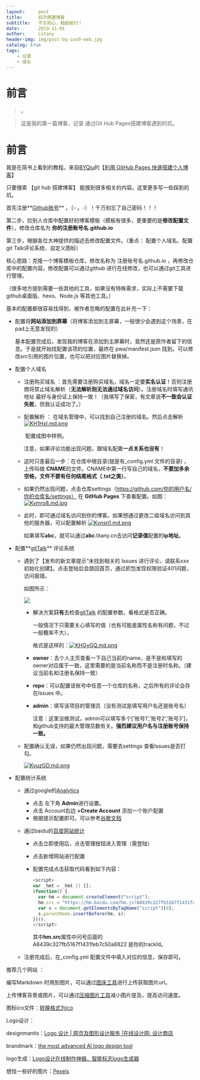 ```yaml
---
layout:     post
title:      初次搭建博客
subtitle:   不忘初心，勉励前行！
date:       2019-11-01
author:     Litany
header-img: img/post-bg-ios9-web.jpg
catalog: true
tags:
    - 记录
    - 成长
---
```

# 前言

>。

> 这是我的第一篇博客，记录 通过Git Hub Pages搭建博客遇到的坑。



# 前言

我是在简书上看到的教程。来自[BYQiu](https://www.jianshu.com/u/e71990ada2fd)的【[利用 GitHub Pages 快速搭建个人博客](https://www.jianshu.com/p/e68fba58f75c)】

只要搜索 【git hub 搭建博客】  能搜到很多相关的内容。这里更多写一些踩到的坑。



首先注册**[Github账号](https://github.com/)**  ，（- 。-）！千万别忘了自己密码！！！



第二步，拉别人仓库中配置好的博客模板（模板有很多，更重要的是**修改配置文件**），修改仓库名为  **你的注册账号名.github.io**



第三步，根据各位大神提供的描述去修改配置文件。（重点： 配置个人域名、配置git Talk评论系统、自定义图标）



核心思路：克隆一个博客模板仓库，修改名称为 注册账号名.github.io ，再修改仓库中的配置内容。修改配置可以通过github 进行在线修改，也可以通过git工具进行管理。

（很多地方提到需要一些其他的工具，如果没有特殊需求，实际上不需要下载github桌面版、hexo、Node.js 等其他工具。）



基本的配置都很容易找得到，被作者忽略的配置在此补充一下：



- 配置将**网站添加到屏幕**（将博客添加到主屏幕，一般很少会遇到这个场景，在pad上无意发现的）

  基本配置完成后，发现我的博客在添加到主屏幕时，竟然还是原作者留下的信息。于是就开始找配置该项的位置，最终在 pwa/manifest.json 找到。可以修改src引用的图片位置，也可以把对应图片替换掉。



- 配置个人域名

  - 注册购买域名 ：首先需要注册购买域名，域名一定要**实名认证**！否则注册商将禁止域名解析（**无法解析则无法通过域名访问**）。注册域名时填写通讯地址 最好与身份证上保持一致！（我填写了保密，有文章说**不一致会认证失败**，但我认证成功了。）

  - 配置解析 ： 在域名管理中，可以找到自己注册的域名。然后点击解析[![KH1HxI.md.png](https://s2.ax1x.com/2019/11/01/KH1HxI.md.png)](https://imgchr.com/i/KH1HxI)

    ​	配置成图中样例。

    注意，如果评论功能出现问题，跟域名配置**一点关系也没有**！

  - 这时只差最后一步：在仓库中根目录(就是有_config.yml 文件的目录) ，上传叫做 **CNAME**的文件。CNAME中第一行写自己的域名，**不要加多余空格，文件不要有任何结尾格式（.txt之类）**。

  - 如果仍然出现问题，点击仓库settings（https://github.com/你的用户名/你的仓库名/settings） 在 **GitHub Pages** 下查看配置。如图：[![Kvmro8.md.jpg](https://s2.ax1x.com/2019/11/04/Kvmro8.md.jpg)](https://imgchr.com/i/Kvmro8)

  - 此时，即可通过域名访问到你的博客。如果想通过更改二级域名访问到其他的服务器，可以配置解析 [![Kvnsn1.md.png](https://s2.ax1x.com/2019/11/04/Kvnsn1.md.png)](https://imgchr.com/i/Kvnsn1)

    

    如果填写**abc**，就可以通过**abc**.litany.cn去访问**记录值**配置的**ip地址**。

  

- 配置**[gitTalk](https://github.com/gitalk/gitalk)** 评论系统

  - 遇到了【发布的新文章提示“未找到相关的 Issues 进行评论，请联系xxx初始化创建】。点击登陆后会跳回首页，通过抓包发现权限验证401问题，访问报错。	

    如图所示：

    ![](https://camo.githubusercontent.com/c166b2bf7fda3f305d5fa7ab30019b9bdc981716/68747470733a2f2f692e6c6f6c692e6e65742f323031382f30352f31372f356166636534666139383734652e6a7067)

    - 解决方案**只有**去检查[gitTalk](https://github.com/gitalk/gitalk) 的配置参数，看格式是否正确。

      一般情况下只需要关心填写的值（也有可能是属性名称有问题，不过一般概率不大），

      格式是这样的：[![KHGyGQ.md.png](https://s2.ax1x.com/2019/11/01/KHGyGQ.md.png)](https://imgchr.com/i/KHGyGQ)

    - **owner**：去个人主页查看一下自己当前的name，是不是和填写的owner对应属于一致，这里需要的是当前名称而不是注册时名称。（建议当前名和注册名保持一致）

    - **repo**：可以配置该账号中任意一个仓库的名称，之后所有的评论会存在Issues 中。

    - **admin**：填写该项目的管理员（没有测试是填写用户名还是账号名）

      注意：这里没做测试，admin可以填写多个['账号1','账号2','账号3']，和github支持的最大管理员数有关。**强烈建议用户名与注册账号保持一致。**

  - 配置确认无误，如果仍然出现问题，需要去settings 查看Issues是否打勾。

    

    [![KvuzGD.md.png](https://s2.ax1x.com/2019/11/04/KvuzGD.md.png)](https://imgchr.com/i/KvuzGD)

    

- 配置统计系统

  - 通过google的[Analytics](https://analytics.google.com/)

    - 点击 左下角 **Admin**进行设置。
    - 点击 Account右边 **+Create Account** 添加一个账户配置
    - 根据提示配置即可。可以参考[谷歌文档](https://support.google.com/analytics/answer/1009694?hl=en)

  - 通过baidu的[百度网站统计](https://tongji.baidu.com/web/welcome/basic)

    - 点击立即使用后，点击管理按钮进入管理（需登陆）

    - 点击新增网站进行配置

    - 配置完成点击获取代码看到如下内容：

      ```javascript
      <script>
      var _hmt = _hmt || [];
      (function() {
        var hm = document.createElement("script");
        hm.src = "https://hm.baidu.com/hm.js?A8439c327fb5167f1431feb7c50a8822";
        var s = document.getElementsByTagName("script")[0]; 
        s.parentNode.insertBefore(hm, s);
      })();
      </script>
      ```

      其中**hm.src**属性中问号后面的A8439c327fb5167f1431feb7c50a8822 是你的trackId。

  - 注册完成后，在_config.yml 配置文件中填入对应的信息，保存即可。

推荐几个网站 ：

编写Markdown 时用到图片，可以通过[图床工具](https://imgchr.com/)进行上传获取图片url。

上传博客背景或图片，可以通过[压缩图片工具](https://imageoptim.com/online)减小图片提及，提高访问速度。

图标ico文件：[转换格式为ico](https://www.aconvert.com/cn/icon/png-to-ico/)



Logo设计：

designmantis：[Logo 设计 | 网页及图形设计服务 |在线设计网: 设计商店](www.designmantic.com)

brandmark：[the most advanced AI logo design tool](https://brandmark.io/)

logo生成：[Logo设计在线制作神器，智能标志logo生成器](https://www.logosc.cn/)



想找一些好的图片：[Pexels](https://www.pexels.com/)